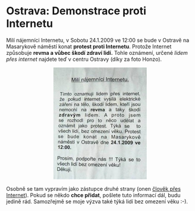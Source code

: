 <!--
title : Ostrava: Demonstrace proti Internetu
author : Roman Ožana <ozana@omdesign.cz>
date : 21.1.2009 13:09:46
tags : internet
-->

# Ostrava: Demonstrace proti Internetu

Milí nájemníci Internetu, v Sobotu 24.1.2009 ve 12:00 se bude v Ostravě na Masarykově náměstí konat **protest proti Internetu**. Protože Internet způsobuje **revma a vůbec škodí zdraví lidí.** Tohle oznámení, určené _lidem přes internet_ najdete teď v centru Ostravy (díky za foto Honzo).

<p style="text-align: center;">
  <img class="size-medium wp-image-487 aligncenter" title="Nájemnící internetu" src="najemnici-internetu-251x300.jpg" alt="Nájemnící internetu" width="251" height="300" />
</p>

Osobně se tam vypravím jako zástupce druhé strany (onen [člověk přes Internet][1]). Pokud se někdo **chce přidat**, pošlete tuto informací dál, budu jedině rád. Samozřejmě se moje výzva také týká lidí bez omezení věku :-).

 [1]: http://www.omdesign.cz "Člověk přes internet"